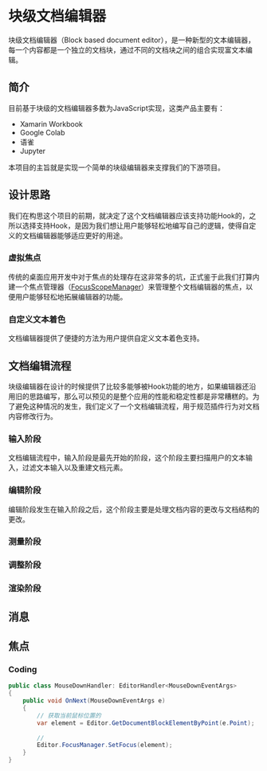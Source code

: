 

# 块级文档编辑器

块级文档编辑器（Block based document editor），是一种新型的文本编辑器，每一个内容都是一个独立的文档块，通过不同的文档块之间的组合实现富文本编辑。

## 简介

目前基于块级的文档编辑器多数为JavaScript实现，这类产品主要有：

* Xamarin Workbook
* Google Colab
* 语雀
* Jupyter

本项目的主旨就是实现一个简单的块级编辑器来支撑我们的下游项目。

## 设计思路

我们在构思这个项目的前期，就决定了这个文档编辑器应该支持功能Hook的，之所以选择支持Hook，是因为我们想让用户能够轻松地编写自己的逻辑，使得自定义的文档编辑器能够适应更好的用途。

### 虚拟焦点

传统的桌面应用开发中对于焦点的处理存在这非常多的坑，正式鉴于此我们打算内建一个焦点管理器（[FocusScopeManager](#焦点管理器)）来管理整个文档编辑器的焦点，以便用户能够轻松地拓展编辑器的功能。

### 自定义文本着色

文档编辑器提供了便捷的方法为用户提供自定义文本着色支持。

## 文档编辑流程

块级编辑器在设计的时候提供了比较多能够被Hook功能的地方，如果编辑器还沿用旧的思路编写，那么可以预见的是整个应用的性能和稳定性都是非常糟糕的。为了避免这种情况的发生，我们定义了一个文档编辑流程，用于规范插件行为对文档内容修改行为。

### 输入阶段

文档编辑流程中，输入阶段是最先开始的阶段，这个阶段主要扫描用户的文本输入，过滤文本输入以及重建文档元素。

### 编辑阶段

编辑阶段发生在输入阶段之后，这个阶段主要是处理文档内容的更改与文档结构的更改。

### 测量阶段

### 调整阶段

### 渲染阶段



## 消息



## 焦点

### Coding

```C#
public class MouseDownHandler: EditorHandler<MouseDownEventArgs>
{
    public void OnNext(MouseDownEventArgs e)
    {
        // 获取当前鼠标位置的
        var element = Editor.GetDocumentBlockElementByPoint(e.Point);
        
        //
        Editor.FocusManager.SetFocus(element);
    }
}
```


